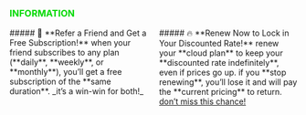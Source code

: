 <p style="font-size: 16px; color: #01d901;"><strong>INFORMATION</strong></p>

<div style="display: flex; justify-content: space-between; gap: 20px;">

<div style="flex: 1;">
##### 💎 **Refer a Friend and Get a Free Subscription!**  
when your friend subscribes to any plan (**daily**, **weekly**, or **monthly**), you’ll get a free subscription of the **same duration**.  
_it’s a win-win for both!_
</div>

<div style="flex: 1;">
##### 🔥 **Renew Now to Lock in Your Discounted Rate!**  
renew your **cloud plan** to keep your **discounted rate indefinitely**, even if prices go up.  
if you **stop renewing**, you’ll lose it and will pay the **current pricing** to return.  
<u>don’t miss this chance!</u>
</div>

</div>
